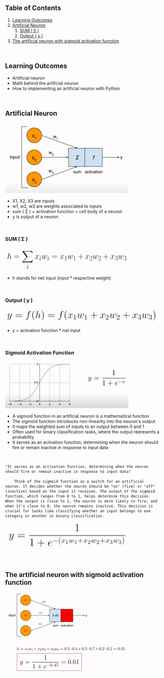 ## Table of Contents

<!-- prettier-ignore -->
1. [Learning Outcomes](#learning-outcomes)
2. [Artificial Neuron](#artificial-neuron)
   1. [SUM ( h )](#sum--σ)
   2. [Output ( y )](#output--y)
3. [The artificial neuron with sigmoid activation function]( #the-artificial-neuron-with-sigmoid-activation-function)
<!-- 1. []() -->

&nbsp;

## Learning Outcomes

- Artificial neuron
- Math behind the artificial neuron
- How to implementing an artificial neuron with Python

&nbsp;

## Artificial Neuron

<!-- ![artificial-neuron-image](../images/artificial-neuron.png) -->
<img src="../images/artificial-neuron.png" alt="artificial-neuron-image" width="400">

- X1, X2, X3 are inputs
- w1, w2, w3 are weights associated to inputs
- sum ( Σ ) + activation function = cell body of a neuron
- y is output of a neuron

&nbsp;

### SUM ( Σ )

<img src="../images/sum-formula.png" alt="artificial-neuron-image" width="400">

- h stands for net input (input \* respective weight)

&nbsp;

### Output ( y )

<img src="../images/output-formula.png" alt="artificial-neuron-image" width="500">

- y = activation function \* net input

&nbsp;

### Sigmoid Activation Function

<img src="../images/sigmoid-activation.png" alt="artificial-neuron-image" width="400">

- A sigmoid function in an artificial neuron is a mathematical function
- The sigmoid function introduces non-linearity into the neuron's output
- It maps the weighted sum of inputs to an output between 0 and 1
- Often used for binary classification tasks, where the output represents a probability
- It serves as an activation function, determining when the neuron should fire or remain inactive in response to input data

&nbsp;

```
"It serves as an activation function, determining when the neuron should fire or remain inactive in response to input data"

    Think of the sigmoid function as a switch for an artificial neuron. It decides whether the neuron should be "on" (fire) or "off" (inactive) based on the input it receives. The output of the sigmoid function, which ranges from 0 to 1, helps determine this decision. When the output is close to 1, the neuron is more likely to fire, and when it's close to 0, the neuron remains inactive. This decision is crucial for tasks like classifying whether an input belongs to one category or another in binary classification.
```

<img src="../images/output-formula-2.png" alt="artificial-neuron-image" width="400">

&nbsp;

## The artificial neuron with sigmoid activation function

<img src="../images/sigmoid-in-action.png" alt="artificial-neuron-image" width="400">
